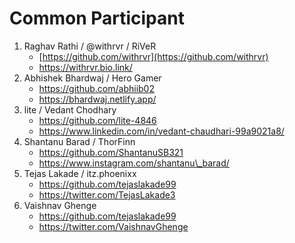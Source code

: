 # Common Participant

1. Raghav Rathi / @withrvr / RiVeR
   * [https://github.com/withrvr](https://github.com/withrvr)
   * https://withrvr.bio.link/
2. Abhishek Bhardwaj / Hero Gamer
   * https://github.com/abhiib02
   * https://bhardwaj.netlify.app/
3. lite / Vedant Chodhary
   * https://github.com/lite-4846
   * https://www.linkedin.com/in/vedant-chaudhari-99a9021a8/
4. Shantanu Barad / ThorFinn
   * https://github.com/ShantanuSB321
   * https://www.instagram.com/shantanu\_barad/
5. Tejas Lakade / itz.phoenixx
   * https://github.com/tejaslakade99
   * https://twitter.com/TejasLakade3
6. Vaishnav Ghenge
   * https://github.com/tejaslakade99
   * https://twitter.com/VaishnavGhenge
